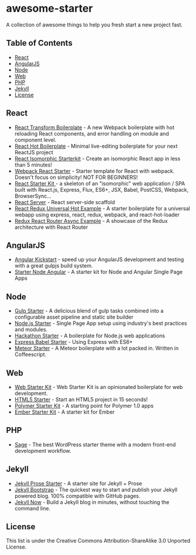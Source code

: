 # awesome-starter

A collection of awesome things to help you fresh start a new project fast.

## Table of Contents

<!-- START doctoc generated TOC please keep comment here to allow auto update -->
<!-- DON'T EDIT THIS SECTION, INSTEAD RE-RUN doctoc TO UPDATE -->


- [React](#react)
- [AngularJS](#angularjs)
- [Node](#node)
- [Web](#web)
- [PHP](#php)
- [Jekyll](#jekyll)
- [License](#license)

<!-- END doctoc generated TOC please keep comment here to allow auto update -->

## React

- [React Transform Boilerplate](https://github.com/gaearon/react-transform-boilerplate) - A new Webpack boilerplate with hot reloading React components, and error handling on module and component level.
- [React Hot Boilerplate](https://github.com/gaearon/react-hot-boilerplate) - Minimal live-editing boilerplate for your next ReactJS project
- [React Isomorphic Starterkit](https://github.com/RickWong/react-isomorphic-starterkit) - Create an isomorphic React app in less than 5 minutes!
- [Webpack React Starter](https://github.com/webpack/react-starter) - Starter template for React with webpack. Doesn't focus on simplicity! NOT FOR BEGINNERS!
- [React Starter Kit ](https://github.com/kriasoft/react-starter-kit) - a skeleton of an "isomorphic" web application / SPA built with React.js, Express, Flux, ES6+, JSX, Babel, PostCSS, Webpack, BrowserSync...
- [React Server](https://github.com/egoist/react-server) - React server-side scaffold
- [React Redux Universal Hot Example](https://github.com/erikras/react-redux-universal-hot-example) - A starter boilerplate for a universal webapp using express, react, redux, webpack, and react-hot-loader
- [Redux React Router Async Example](https://github.com/emmenko/redux-react-router-async-example) - A showcase of the Redux architecture with React Router

## AngularJS

- [Angular Kickstart](https://github.com/vesparny/angular-kickstart) - speed up your AngularJS development and testing with a great gulpjs build system.
- [Starter Node Angular](https://github.com/scotch-io/starter-node-angular) - A starter kit for Node and Angular Single Page Apps

## Node

- [Gulp Starter](https://github.com/vigetlabs/gulp-starter) - A delicious blend of gulp tasks combined into a configurable asset pipeline and static site builder
- [Node.js Starter](https://github.com/rickyrauch/nodejs-starter) - Single Page App setup using industry's best practices and modules.
- [Hackathon Starter](https://github.com/sahat/hackathon-starter) - A boilerplate for Node.js web applications
- [Express Babel Starter](https://github.com/egoist/express-babel-starter) - Using Express with ES6+
- [Meteor Starter](https://github.com/yogiben/meteor-starter) - A Meteor boilerplate with a lot packed in. Written in Coffeescript.

## Web

- [Web Starter Kit](https://github.com/google/web-starter-kit) - Web Starter Kit is an opinionated boilerplate for web development.
- [HTML5 Starter](https://github.com/joomlapro/starter) - Start an HTML5 project in 15 seconds!
- [Polymer Starter Kit](https://github.com/PolymerElements/polymer-starter-kit) - A starting point for Polymer 1.0 apps
- [Ember Starter Kit](https://github.com/emberjs/starter-kit) - A starter kit for Ember

## PHP

- [Sage](https://github.com/roots/sage) - The best WordPress starter theme with a modern front-end development workflow.

## Jekyll

- [Jekyll Prose Starter](https://github.com/prose/starter) - A starter site for Jekyll + Prose
- [Jekyll Bootstrap](https://github.com/plusjade/jekyll-bootstrap) - The quickest way to start and publish your Jekyll powered blog. 100% compatible with GitHub pages.
- [Jekyll Now](https://github.com/barryclark/jekyll-now) - Build a Jekyll blog in minutes, without touching the command line.


## License

This list is under the Creative Commons Attribution-ShareAlike 3.0 Unported License.
